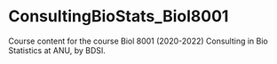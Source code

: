 # ConsultingBioStats_Biol8001
Course content for the course Biol 8001 (2020-2022) Consulting in Bio Statistics at ANU, by BDSI.
